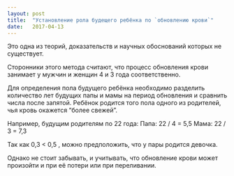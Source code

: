 ```yaml
---
layout: post
title:  "Установление рола будещего ребёнка по `обновлению крови`"
date:   2017-04-13
---
```

Это одна из теорий, доказательств и научных обоснований которых не существует.

Сторонники этого метода считают, что процесс обновления крови занимает у мужчин и женщин 4 и 3 года соответственно.

Для определения пола будущего ребёнка необходимо разделить количество лет будущих папы и мамы на период обновления и сравнить числа после запятой. Ребёнок родится того пола одного из родителей, чья кровь окажется “более свежей”.

Например, будущим родителям по 22 года:
Папа: 22 / 4 = 5,5
Мама: 22 / 3 = 7,3

Так как 0,3 < 0,5 , можно предположить, что у пары родится девочка.

Однако не стоит забывать, и учитывать, что обновление крови может произойти и при её потери или при переливании.